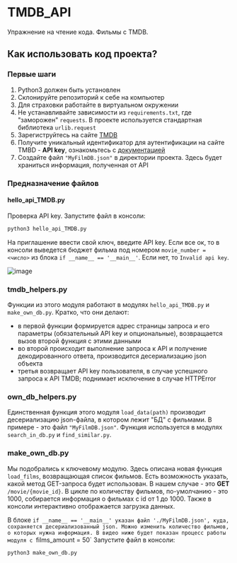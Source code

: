 # TMDB_API
Упражнение на чтение кода. Фильмы с TMDB.

## Как использовать код проекта?
### Первые шаги
1. Python3 должен быть установлен
2. Склонируйте репозиторий к себе на компьютер
3. Для страховки работайте в виртуальном окружении
4. Не устанавливайте зависимости из `requirements.txt`, где "заморожен" `requests`. В проекте используется стандартная библиотека `urlib.request`
5. Зарегиструйтесь на сайте [TMDB](https://www.themoviedb.org/)
6. Получите уникальный идентификатор для аутентификации на сайте TMBD - __API key__, ознакомьтесь с [документацией](https://developers.themoviedb.org/3/movies/get-movie-details)
7. Создайте файл `"MyFilmDB.json"` в директории проекта. Здесь будет храниться информация, полученная от API

### Предназначение файлов

#### hello_api_TMDB.py
Проверка API key. Запустите файл в консоли:
```python
python3 hello_api_TMDB.py
```
На приглашение ввести свой ключ, введите API key. Если все ок, то в консоли выведется бюджет фильма под номером `movie_number = <число>` из блока `if __name__ == '__main__'`. Если нет, то `Invalid api key`.

![image](https://user-images.githubusercontent.com/77130336/153907436-ff775bb8-4749-4013-ab83-04fa4ececd9a.png)

### tmdb_helpers.py
Функции из этого модуля работают в модулях `hello_api_TMDB.py` и `make_own_db.py`. 
Кратко, что они делают:
- в первой функции формируется адрес страницы запроса и его параметры (обязательный API key и опциональные), возвращается вызов второй функция с этими данными 
- во второй происходит выполнение запроса к API и получение декодированного ответа, производится десериализацию json объекта
- третья возвращает API key пользователя, в случае успешного запроса к API TMDB; поднимает исключение в случае HTTPError

### own_db_helpers.py
Единственная функция этого модуля `load_data(path)` производит десериализацию json-файла, в котором лежит "БД" с фильмами. В примере - это файл `"MyFilmDB.json"`. Функция используется в модулях `search_in_db.py` и `find_similar.py`.

### make_own_db.py
Мы подобрались к ключевому модулю. Здесь описана новая функция `load_films`, возвращающая список фильмов. Есть возможность указать, какой метод GET-запроса будет использован. В нашем случае - это __GET__ `/movie/{movie_id}`. В цикле по количеству фильмов, по-умолчанию - это 1000, собирается информация о фильмах с id от 1 до 1000. Также в консоли интерактивно отображается загрузка данных. 

В блоке `if __name__ == '__main__' указан файл './MyFilmDB.json', куда, сохраняется десериализованный json. Можно изменить количество фильмов, о которых нужна информация. В видео ниже будет показан процесс работы модуля с `films_amount = 50`
Запустите файл в консоли:
```python
python3 make_own_db.py
```
